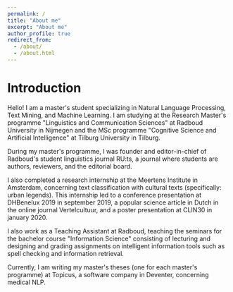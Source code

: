 ```yaml
---
permalink: /
title: "About me"
excerpt: "About me"
author_profile: true
redirect_from: 
  - /about/
  - /about.html
---
```


Introduction
======
Hello! I am a master's student specializing in Natural Language Processing, Text Mining, and Machine Learning. I am studying at the Research Master's programme "Linguistics and Communication Sciences" at Radboud University in Nijmegen and the MSc programme "Cognitive Science and Artificial Intelligence" at Tilburg University in Tilburg.

During my master's programme, I was founder and editor-in-chief of Radboud's student linguistics journal RU:ts, a journal where students are authors, reviewers, and the editorial board.

I also completed a research internship at the Meertens Institute in Amsterdam, concerning text classification with cultural texts (specifically: urban legends). This internship led to a conference presentation at DHBenelux 2019 in september 2019, a popular science article in Dutch in the online journal Vertelcultuur, and a poster presentation at CLIN30 in january 2020.

I also work as a Teaching Assistant at Radboud, teaching the seminars for the bachelor course "Information Science" consisting of lecturing and designing and grading assignments on intelligent information tools such as spell checking and information retrieval.

Currently, I am writing my master's theses (one for each master's programme) at Topicus, a software company in Deventer, concerning medical NLP.




